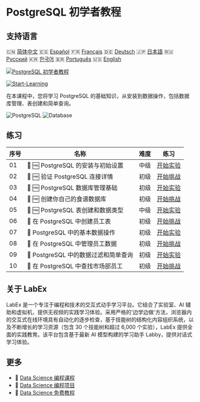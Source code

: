 # PostgreSQL 初学者教程

## 支持语言

🇨🇳 [简体中文](README_zh.md) 🇪🇸 [Español](README_es.md) 🇫🇷 [Français](README_fr.md) 🇩🇪 [Deutsch](README_de.md) 🇯🇵 [日本語](README_ja.md) 🇷🇺 [Русский](README_ru.md) 🇰🇷 [한국어](README_ko.md) 🇧🇷 [Português](README_pt.md) 🇺🇸 [English](README.md) 

[![PostgreSQL 初学者教程](https://cover-creator.labex.io/postgresql-for-beginners.png?lang=zh)](https://labex.io/zh/courses/postgresql-for-beginners)

[![Start-Learning](https://img.shields.io/badge/Start-Learning-whitesmoke?style=for-the-badge)](https://labex.io/zh/courses/postgresql-for-beginners)

在本课程中，您将学习 PostgreSQL 的基础知识，从安装到数据操作，包括数据库管理、表创建和简单查询。

![PostgreSQL](https://img.shields.io/badge/PostgreSQL-whitesmoke?style=for-the-badge&logo=postgresql)
![Database](https://img.shields.io/badge/Database-whitesmoke?style=for-the-badge&logo=database)


## 练习

|   序号 | 名称                                  | 难度   | 练习                                                                                                                                   |
|--------|---------------------------------------|--------|----------------------------------------------------------------------------------------------------------------------------------------|
|     01 | 📖 🆓 PostgreSQL 的安装与初始设置     | 中级   | <a target='_blank' href='https://labex.io/zh/tutorials/postgresql-installation-and-initial-setup-of-postgresql-550900'>开始实验</a>    |
|     02 | 🎯 🆓 验证 PostgreSQL 连接详情        | 初级   | <a target='_blank' href='https://labex.io/zh/tutorials/postgresql-verify-postgresql-connection-details-551083'>开始挑战</a>            |
|     03 | 📖 🆓 PostgreSQL 数据库管理基础       | 初级   | <a target='_blank' href='https://labex.io/zh/tutorials/postgresql-database-management-basics-with-postgresql-550899'>开始实验</a>      |
|     04 | 🎯 🆓 创建你自己的食谱数据库          | 初级   | <a target='_blank' href='https://labex.io/zh/tutorials/postgresql-create-your-own-recipe-database-551100'>开始挑战</a>                 |
|     05 | 📖 🆓 PostgreSQL 表创建和数据类型     | 中级   | <a target='_blank' href='https://labex.io/zh/tutorials/postgresql-postgresql-table-creation-and-data-types-550901'>开始实验</a>        |
|     06 | 🎯  在 PostgreSQL 中创建员工表        | 初级   | <a target='_blank' href='https://labex.io/zh/tutorials/postgresql-create-employee-table-in-postgresql-551115'>开始挑战</a>             |
|     07 | 📖  PostgreSQL 中的基本数据操作       | 初级   | <a target='_blank' href='https://labex.io/zh/tutorials/postgresql-basic-data-operations-in-postgresql-550897'>开始实验</a>             |
|     08 | 🎯  在 PostgreSQL 中管理员工数据      | 初级   | <a target='_blank' href='https://labex.io/zh/tutorials/postgresql-manage-employee-data-in-postgresql-551130'>开始挑战</a>              |
|     09 | 📖  PostgreSQL 中的数据过滤和简单查询 | 初级   | <a target='_blank' href='https://labex.io/zh/tutorials/postgresql-data-filtering-and-simple-queries-in-postgresql-550898'>开始实验</a> |
|     10 | 🎯  在 PostgreSQL 中查找市场部员工    | 初级   | <a target='_blank' href='https://labex.io/zh/tutorials/postgresql-find-marketing-employees-in-postgresql-551146'>开始挑战</a>          |

## 关于 LabEx

LabEx 是一个专注于编程和技术的交互式动手学习平台。它结合了实验室、AI 辅助和虚拟机，提供无视频的实践学习体验。采用严格的'边学边做'方法，浏览器内的交互式在线环境具有自动化的逐步检查，基于技能树的结构化内容组织系统，以及不断增长的学习资源（包含 30 个技能树和超过 6,000 个实验），LabEx 提供全面的实践教育。该平台包含基于最新 AI 模型构建的学习助手 Labby，提供对话式学习体验。

## 更多

- 🔗 [Data Science 编程课程](https://github.com/labex-labs/awesome-programming-courses)
- 🔗 [Data Science 编程项目](https://github.com/labex-labs/awesome-programming-projects)
- 🔗 [Data Science 免费教程](https://github.com/labex-labs/data-science-free-tutorials)

